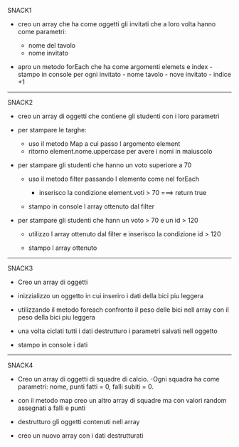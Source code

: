 SNACK1
- creo un array che ha come oggetti gli invitati che a loro volta hanno come parametri:
    - nome del tavolo
    - nome invitato

- apro un metodo forEach che ha come argomenti elemets e index
    -stampo in console per ogni invitato 
        - nome tavolo
        - nove invitato 
        - indice +1

---------------------------------------------------------------------

SNACK2
- creo un array di oggetti che contiene gli studenti con i loro parametri

- per stampare le targhe: 
    - uso il metodo Map a cui passo l argomento element
    - ritorno element.nome.uppercase per avere i nomi in maiuscolo

- per stampare gli studenti che hanno un voto superiore a 70
    - uso il metodo filter passando l elemento come nel forEach
      - inserisco la condizione element.voti > 70 ===> return true
    
    - stampo in console l array ottenuto dal filter

- per stampare gli studenti che hann un voto > 70 e un id > 120
    - utilizzo l array ottenuto dal filter e inserisco la condizione 
        id > 120 
    
    - stampo l array ottenuto

---------------------------------------------------------------------

SNACK3
- Creo un array di oggetti
- inizzializzo un oggetto in cui inseriro i dati della bici piu leggera
- utilizzando il metodo foreach confronto il peso delle bici nell array con il peso della bici piu leggera

- una volta ciclati tutti i dati destrutturo i parametri salvati nell oggetto 

- stampo in console i dati

---------------------------------------------------------------------

SNACK4
- Creo un array di oggetti di squadre di calcio.
    -Ogni squadra ha come parametri: nome, punti fatti = 0, falli subiti = 0.

- con il metodo map creo un altro array di squadre ma con valori random assegnati a falli e punti

- destrutturo gli oggetti contenuti nell array

- creo un nuovo array con i dati destrutturati
